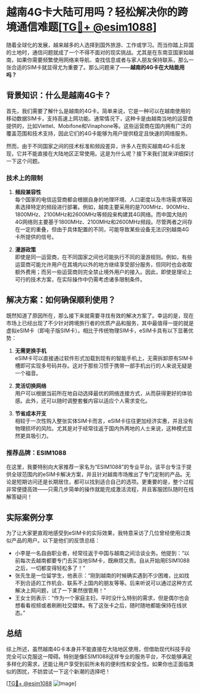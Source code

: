 # 越南4G卡大陆可用吗？轻松解决你的跨境通信难题[[TG💪+ @esim1088](https://t.me/s/esim1088)]

随着全球化的发展，越来越多的人选择到国外旅游、工作或学习。而当你踏上异国的土地时，通信问题就成了一个不得不面对的现实挑战。尤其是在东南亚国家如越南，如果你需要频繁使用网络来导航、查找信息或者与家人朋友保持联系，那么一张合适的SIM卡就显得尤为重要了。那么问题来了——**越南的4G卡在大陆能用吗？**

## 背景知识：什么是越南4G卡？

首先，我们需要了解什么是越南的4G卡。简单来说，它是一种可以在越南使用的移动数据SIM卡，支持高速上网功能。通常情况下，这种卡是由越南当地的运营商提供的，比如Viettel、Mobifone和Vinaphone等。这些运营商在国内拥有广泛的覆盖范围和技术支持，因此它们的4G卡能够为用户提供稳定且快速的网络服务。

然而，由于不同国家之间的技术标准和频段差异，许多人在购买越南4G卡后发现，它并不能直接在大陆地区正常使用。这是为什么呢？接下来我们就来详细探讨一下这个问题。

### 技术上的限制

1. **频段兼容性**  
   每个国家的电信运营商都会根据自身的地理环境、人口密度以及市场需求等因素选择特定的频段进行部署。例如，越南主要采用的是700MHz、900MHz、1800MHz、2100MHz和2600MHz等频段来构建其4G网络。而中国大陆的4G网络则主要基于1800MHz、2100MHz和2600MHz频段。尽管两者之间存在一定的重叠，但由于具体配置的不同，可能导致某些设备无法识别越南4G卡所提供的信号。

2. **漫游政策**  
   即使是同一运营商，在不同国家之间也可能执行不同的漫游规则。例如，有些运营商可能允许用户在其境内以外的地方继续享受部分服务，但同时也会收取额外费用；而另一些运营商则完全禁止境外用户的接入。因此，即使是理论上可行的技术方案，在实际操作中仍需考虑诸多限制条件。

## 解决方案：如何确保顺利使用？

既然知道了原因所在，那么接下来就需要寻找有效的解决方案了。幸运的是，现在市场上已经出现了不少针对跨境旅行者的优质产品和服务，其中最值得一提的就是虚拟eSIM卡（即电子版SIM卡）。相比于传统物理SIM卡，eSIM卡具有以下显著优势：

1. **无需更换手机**  
   eSIM卡可以直接通过软件形式加载到现有的智能手机上，无需拆卸原有SIM卡槽即可实现多号码并存。这对于那些习惯于携带一部手机出行的人来说无疑是一个福音。

2. **灵活切换网络**  
   用户可以根据当前所在地自动选择最优的网络连接方式，从而获得更好的体验感。此外，还可以随时调整套餐内容以适应个人需求变化。

3. **节省成本开支**  
   相较于一次性购入整张实体SIM卡而言，eSIM卡往往更加经济实惠，并且没有物理损坏的风险。尤其是对于经常往返于国内外两地的人士来说，这种模式显然更具吸引力。

### 推荐品牌：ESIM1088

在这里，我要特别向大家推荐一家名为“ESIM1088”的专业平台。该平台专注于提供全球范围内的eSIM卡解决方案，并且针对越南市场推出了专门定制的产品。无论是短期访问还是长期居住，都可以找到适合自己的选项。更重要的是，整个过程非常便捷高效——只需几步简单的操作就能完成激活流程，并且客服团队随时在线解答疑问！

## 实际案例分享

为了让大家更直观地感受到eSIM卡的实际效果，我特意采访了几位曾经使用过类似产品的用户。以下是他们的反馈总结：

- 小李是一名自由职业者，经常往返于中国与越南之间洽谈业务。他提到：“以前每次去越南都要专门去买当地SIM卡，既麻烦又贵。自从开始用ESIM1088之后，一切都变得轻松多了！”
- 张先生是一位留学生，他表示：“刚到越南的时候确实遇到不少困难，比如找不到合适的工作机会、联系不上国内的朋友等等。后来听说可以通过这种方式解决上网问题，试了一下果然很管用！”
- 王女士则表示：“作为一个家庭主妇，平时没什么特别的需求，但是偶尔也会想看看视频或者刷刷社交媒体。有了这张卡之后，随时随地都能保持在线状态。”

## 总结

综上所述，虽然越南4G卡本身并不能直接在大陆地区使用，但借助现代科技手段完全可以克服这一障碍。特别是像ESIM1088这样专业的服务平台，不仅能够满足多样化的需求，还能让用户享受到前所未有的便利性和安全性。如果你也正面临类似的困扰，不妨尝试一下这个新潮的选择吧！

[[TG💪+ @esim1088](https://t.me/s/esim1088) ![Image](https://i.postimg.cc/4NQfJmqS/Snipaste-2025-05-13-00-14-12.png)]